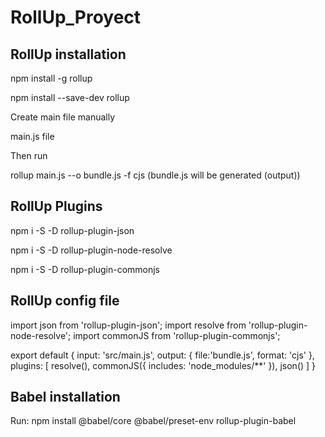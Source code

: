 # RollUp_Proyect


## RollUp installation


npm install -g rollup

npm install --save-dev rollup

Create main file manually

main.js file 

Then run

rollup main.js --o bundle.js -f cjs (bundle.js will be generated (output))

## RollUp Plugins

npm i -S -D rollup-plugin-json

npm i -S -D rollup-plugin-node-resolve

npm i -S -D rollup-plugin-commonjs


## RollUp config file

import json from 'rollup-plugin-json';
import resolve from 'rollup-plugin-node-resolve';
import commonJS from 'rollup-plugin-commonjs';

export default {
    input: 'src/main.js',
    output: {
        file:'bundle.js',
        format: 'cjs'
    },
    plugins: [
        resolve(),
        commonJS({
            includes: 'node_modules/**'
        }),
        json()
    ]
}

## Babel installation

Run: npm install @babel/core @babel/preset-env rollup-plugin-babel





